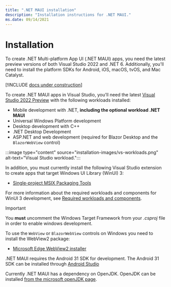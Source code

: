 ```yaml
---
title: ".NET MAUI installation"
description: "Installation instructions for .NET MAUI."
ms.date: 09/14/2021
---
```


# Installation

To create .NET Multi-platform App UI (.NET MAUI) apps, you need the latest preview versions of both Visual Studio 2022 and .NET 6. Additionally, you'll need to install the platform SDKs for Android, iOS, macOS, tvOS, and Mac Catalyst.

[!INCLUDE [docs under construction](~/includes/preview-note.md)]

To create .NET MAUI apps in Visual Studio, you'll need the latest [Visual Studio 2022 Preview](https://visualstudio.microsoft.com/vs/preview/vs2022/) with the following workloads installed:

- Mobile development with .NET, **including the optional workload .NET MAUI**
- Universal Windows Platform development
- Desktop development with C++
- .NET Desktop Development
- ASP.NET and web development (required for Blazor Desktop and the `BlazorWebView` control)

:::image type="content" source="installation-images/vs-workloads.png" alt-text="Visual Studio workload.":::

In addition, you must currently install the following Visual Studio extension to create apps that target Windows UI Library (WinUI) 3:

- [Single-project MSIX Packaging Tools](https://marketplace.visualstudio.com/items?itemName=ProjectReunion.MicrosoftSingleProjectMSIXPackagingToolsDev17)

For more information about the required workloads and components for WinUI 3 development, see [Required workloads and components](/windows/apps/project-reunion/set-up-your-development-environment#required-workloads-and-components).

> [!IMPORTANT]
> You **must** uncomment the Windows Target Framework from your _.csproj_ file in order to enable windows development.

To use the `WebView` or `BlazorWebView` controls on Windows you need to install the WebView2 package:

- [Microsoft Edge WebView2 installer](https://developer.microsoft.com/microsoft-edge/webview2/)

.NET MAUI requires the Android 31 SDK for development. The Android 31 SDK can be installed through [Android Studio](https://developer.android.com/studio)

Currently .NET MAUI has a dependency on OpenJDK. OpenJDK can be installed [from the microsoft openJDK page](https://www.microsoft.com/openjdk).
